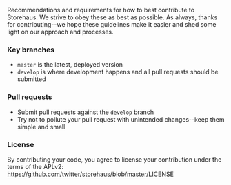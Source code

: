 Recommendations and requirements for how to best contribute to Storehaus. We strive to obey these as best as possible. As always, thanks for contributing--we hope these guidelines make it easier and shed some light on our approach and processes.

### Key branches
- `master` is the latest, deployed version
- `develop` is where development happens and all pull requests should be submitted

### Pull requests
- Submit pull requests against the `develop` branch
- Try not to pollute your pull request with unintended changes--keep them simple and small

### License
By contributing your code, you agree to license your contribution under the terms of the APLv2:
https://github.com/twitter/storehaus/blob/master/LICENSE
